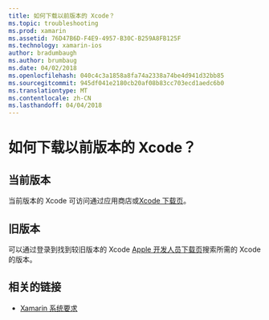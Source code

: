 ```yaml
---
title: 如何下载以前版本的 Xcode？
ms.topic: troubleshooting
ms.prod: xamarin
ms.assetid: 76D47B6D-F4E9-4957-B30C-B259A8FB125F
ms.technology: xamarin-ios
author: bradumbaugh
ms.author: brumbaug
ms.date: 04/02/2018
ms.openlocfilehash: 040c4c3a1858a8fa74a2338a74be4d941d32bb85
ms.sourcegitcommit: 945df041e2180cb20af08b83cc703ecd1aedc6b0
ms.translationtype: MT
ms.contentlocale: zh-CN
ms.lasthandoff: 04/04/2018
---
```

# <a name="how-can-i-download-a-previous-version-of-xcode"></a>如何下载以前版本的 Xcode？

## <a name="current-version"></a>当前版本

当前版本的 Xcode 可访问通过应用商店或[Xcode 下载页](https://developer.apple.com/xcode/downloads/)。

## <a name="older-versions"></a>旧版本

可以通过登录到找到较旧版本的 Xcode [Apple 开发人员下载页](https://developer.apple.com/downloads/)搜索所需的 Xcode 的版本。

## <a name="related-links"></a>相关的链接
- [Xamarin 系统要求](~/cross-platform/get-started/requirements.md)
